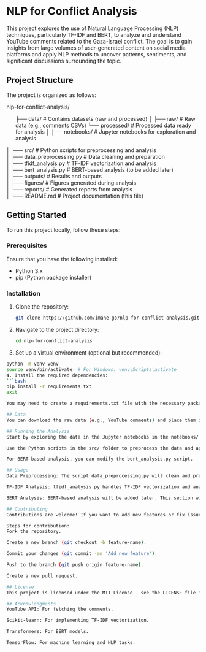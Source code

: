 # NLP for Conflict Analysis

This project explores the use of Natural Language Processing (NLP) techniques, particularly TF-IDF and BERT, to analyze and understand YouTube comments related to the Gaza-Israel conflict. The goal is to gain insights from large volumes of user-generated content on social media platforms and apply NLP methods to uncover patterns, sentiments, and significant discussions surrounding the topic.

## Project Structure

The project is organized as follows:

<p>nlp-for-conflict-analysis/<br>
<ol> 
├── data/ # Contains datasets (raw and processed)
│ ├──  raw/ # Raw data (e.g., comments CSVs)
└── processed/ # Processed data ready for analysis 
│
├── notebooks/ # Jupyter notebooks for exploration and analysis</ol>
│
├── src/ # Python scripts for preprocessing and analysis<br>
│ ├── data_preprocessing.py # Data cleaning and preparation<br>
│ ├── tfidf_analysis.py # TF-IDF vectorization and analysis<br>
│ └── bert_analysis.py # BERT-based analysis (to be added later)<br>
│
├── outputs/ # Results and outputs<br>
│ ├── figures/ # Figures generated during analysis<br>
│ └── reports/ # Generated reports from analysis<br>
│
└── README.md # Project documentation (this file)</p>

## Getting Started

To run this project locally, follow these steps:

### Prerequisites

Ensure that you have the following installed:

- Python 3.x
- pip (Python package installer)

### Installation

1. Clone the repository:
   ```bash
   git clone https://github.com/imane-go/nlp-for-conflict-analysis.git
   
2. Navigate to the project directory:
   ```bash
   cd nlp-for-conflict-analysis
3. Set up a virtual environment (optional but recommended):
```bash
python -m venv venv
source venv/bin/activate  # For Windows: venv\Scripts\activate
4. Install the required dependencies:
```bash
pip install -r requirements.txt
exit

You may need to create a requirements.txt file with the necessary packages (e.g., pandas, numpy, sklearn, tensorflow, etc.).

## Data
You can download the raw data (e.g., YouTube comments) and place them in the data/raw/ folder. The data preprocessing script will clean and prepare the data for further analysis.

## Running the Analysis
Start by exploring the data in the Jupyter notebooks in the notebooks/ folder.

Use the Python scripts in the src/ folder to preprocess the data and apply TF-IDF vectorization.

For BERT-based analysis, you can modify the bert_analysis.py script.

## Usage
Data Preprocessing: The script data_preprocessing.py will clean and prepare the raw data for analysis.

TF-IDF Analysis: tfidf_analysis.py handles TF-IDF vectorization and analyzing the most important terms.

BERT Analysis: BERT-based analysis will be added later. This section will leverage pre-trained models for sentiment analysis and other NLP tasks.

## Contributing
Contributions are welcome! If you want to add new features or fix issues, feel free to fork the repository and submit a pull request.

Steps for contribution:
Fork the repository.

Create a new branch (git checkout -b feature-name).

Commit your changes (git commit -am 'Add new feature').

Push to the branch (git push origin feature-name).

Create a new pull request.

## License
This project is licensed under the MIT License - see the LICENSE file for details.

## Acknowledgments
YouTube API: For fetching the comments.

Scikit-learn: For implementing TF-IDF vectorization.

Transformers: For BERT models.

TensorFlow: For machine learning and NLP tasks.


